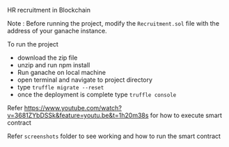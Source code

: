 HR recruitment in Blockchain

Note : Before running the project, modify the `Recruitment.sol` file with the address of your ganache instance.

To run the project
- download the zip file
- unzip and run npm install
- Run ganache on local machine
- open terminal and navigate to project directory
- type `truffle migrate --reset`
- once the deployment is complete type `truffle console`


Refer https://www.youtube.com/watch?v=3681ZYbDSSk&feature=youtu.be&t=1h20m38s for how to execute
smart contract

Refer `screenshots` folder to see working and how to run the smart contract